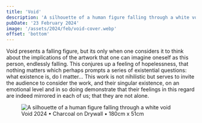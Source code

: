 ```yaml
---
title: 'Void'
description: 'A silhouette of a human figure falling through a white void'
pubDate: '23 February 2024'
image: '/assets/2024/feb/void-cover.webp'
offset: 'bottom'
---
```


Void presents a falling figure, but its only when one considers it to think about the implications of the artwork that one can imagine oneself as this person, endlessly falling. This conjures up a feeling of hopelessness, that nothing matters which perhaps prompts a series of existential questions: what existence is, do I matter... This work is not nihilistic but serves to invite the audience to consider the work, and their singular existence, on an emotional level and in so doing demonstrate that their feelings in this regard are indeed mirrored in each of us; that they are not alone.

<figure>
  <img src="/assets/2024/feb/void.webp" alt="A silhouette of a human figure falling through a white void" />
  <figcaption>Void 2024 • Charcoal on Drywall • 180cm x 51cm</figcaption>
</figure>
